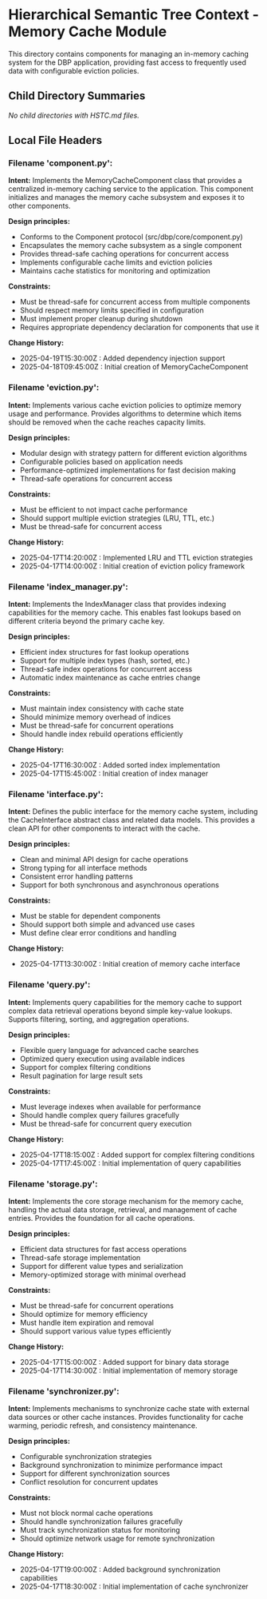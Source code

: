 # Hierarchical Semantic Tree Context - Memory Cache Module

This directory contains components for managing an in-memory caching system for the DBP application, providing fast access to frequently used data with configurable eviction policies.

## Child Directory Summaries
*No child directories with HSTC.md files.*

## Local File Headers

### Filename 'component.py':
**Intent:** Implements the MemoryCacheComponent class that provides a centralized in-memory caching service to the application. This component initializes and manages the memory cache subsystem and exposes it to other components.

**Design principles:**
- Conforms to the Component protocol (src/dbp/core/component.py)
- Encapsulates the memory cache subsystem as a single component
- Provides thread-safe caching operations for concurrent access
- Implements configurable cache limits and eviction policies
- Maintains cache statistics for monitoring and optimization

**Constraints:**
- Must be thread-safe for concurrent access from multiple components
- Should respect memory limits specified in configuration
- Must implement proper cleanup during shutdown
- Requires appropriate dependency declaration for components that use it

**Change History:**
- 2025-04-19T15:30:00Z : Added dependency injection support
- 2025-04-18T09:45:00Z : Initial creation of MemoryCacheComponent

### Filename 'eviction.py':
**Intent:** Implements various cache eviction policies to optimize memory usage and performance. Provides algorithms to determine which items should be removed when the cache reaches capacity limits.

**Design principles:**
- Modular design with strategy pattern for different eviction algorithms
- Configurable policies based on application needs
- Performance-optimized implementations for fast decision making
- Thread-safe operations for concurrent access

**Constraints:**
- Must be efficient to not impact cache performance
- Should support multiple eviction strategies (LRU, TTL, etc.)
- Must be thread-safe for concurrent access

**Change History:**
- 2025-04-17T14:20:00Z : Implemented LRU and TTL eviction strategies
- 2025-04-17T14:00:00Z : Initial creation of eviction policy framework

### Filename 'index_manager.py':
**Intent:** Implements the IndexManager class that provides indexing capabilities for the memory cache. This enables fast lookups based on different criteria beyond the primary cache key.

**Design principles:**
- Efficient index structures for fast lookup operations
- Support for multiple index types (hash, sorted, etc.)
- Thread-safe index operations for concurrent access
- Automatic index maintenance as cache entries change

**Constraints:**
- Must maintain index consistency with cache state
- Should minimize memory overhead of indices
- Must be thread-safe for concurrent operations
- Should handle index rebuild operations efficiently

**Change History:**
- 2025-04-17T16:30:00Z : Added sorted index implementation
- 2025-04-17T15:45:00Z : Initial creation of index manager

### Filename 'interface.py':
**Intent:** Defines the public interface for the memory cache system, including the CacheInterface abstract class and related data models. This provides a clean API for other components to interact with the cache.

**Design principles:**
- Clean and minimal API design for cache operations
- Strong typing for all interface methods
- Consistent error handling patterns
- Support for both synchronous and asynchronous operations

**Constraints:**
- Must be stable for dependent components
- Should support both simple and advanced use cases
- Must define clear error conditions and handling

**Change History:**
- 2025-04-17T13:30:00Z : Initial creation of memory cache interface

### Filename 'query.py':
**Intent:** Implements query capabilities for the memory cache to support complex data retrieval operations beyond simple key-value lookups. Supports filtering, sorting, and aggregation operations.

**Design principles:**
- Flexible query language for advanced cache searches
- Optimized query execution using available indices
- Support for complex filtering conditions
- Result pagination for large result sets

**Constraints:**
- Must leverage indexes when available for performance
- Should handle complex query failures gracefully
- Must be thread-safe for concurrent query execution

**Change History:**
- 2025-04-17T18:15:00Z : Added support for complex filtering conditions
- 2025-04-17T17:45:00Z : Initial implementation of query capabilities

### Filename 'storage.py':
**Intent:** Implements the core storage mechanism for the memory cache, handling the actual data storage, retrieval, and management of cache entries. Provides the foundation for all cache operations.

**Design principles:**
- Efficient data structures for fast access operations
- Thread-safe storage implementation
- Support for different value types and serialization
- Memory-optimized storage with minimal overhead

**Constraints:**
- Must be thread-safe for concurrent operations
- Should optimize for memory efficiency
- Must handle item expiration and removal
- Should support various value types efficiently

**Change History:**
- 2025-04-17T15:00:00Z : Added support for binary data storage
- 2025-04-17T14:30:00Z : Initial implementation of memory storage

### Filename 'synchronizer.py':
**Intent:** Implements mechanisms to synchronize cache state with external data sources or other cache instances. Provides functionality for cache warming, periodic refresh, and consistency maintenance.

**Design principles:**
- Configurable synchronization strategies
- Background synchronization to minimize performance impact
- Support for different synchronization sources
- Conflict resolution for concurrent updates

**Constraints:**
- Must not block normal cache operations
- Should handle synchronization failures gracefully
- Must track synchronization status for monitoring
- Should optimize network usage for remote synchronization

**Change History:**
- 2025-04-17T19:00:00Z : Added background synchronization capabilities
- 2025-04-17T18:30:00Z : Initial implementation of cache synchronizer
